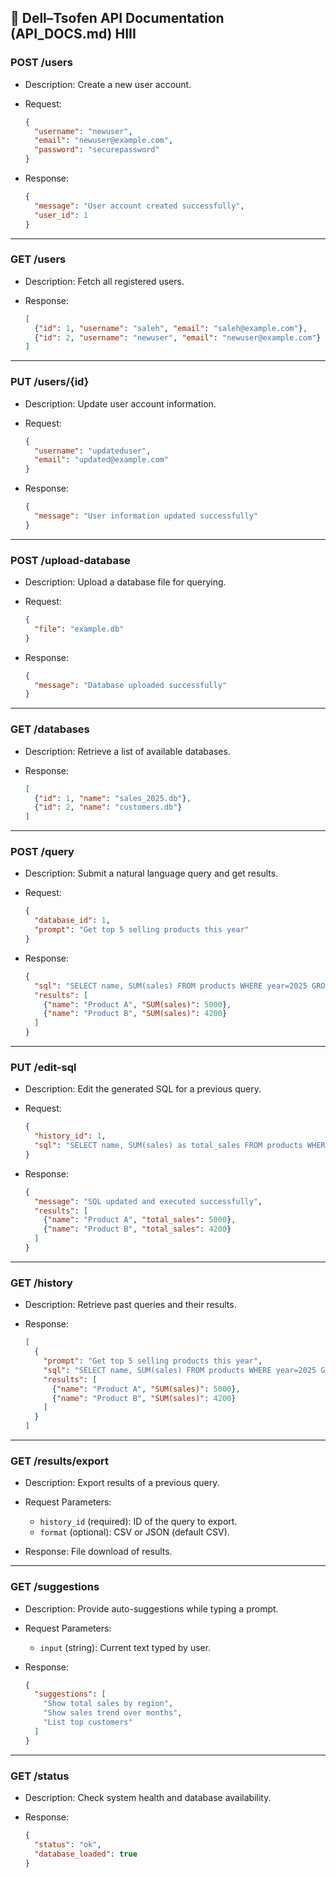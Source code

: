 📝 Dell–Tsofen API Documentation (API\_DOCS.md)
HIII 
---

### POST /users

* Description: Create a new user account.
* Request:

  ```json
  {
    "username": "newuser",
    "email": "newuser@example.com",
    "password": "securepassword"
  }
  ```
* Response:

  ```json
  {
    "message": "User account created successfully",
    "user_id": 1
  }
  ```

---

### GET /users

* Description: Fetch all registered users.
* Response:

  ```json
  [
    {"id": 1, "username": "saleh", "email": "saleh@example.com"},
    {"id": 2, "username": "newuser", "email": "newuser@example.com"}
  ]
  ```

---

### PUT /users/{id}

* Description: Update user account information.
* Request:

  ```json
  {
    "username": "updateduser",
    "email": "updated@example.com"
  }
  ```
* Response:

  ```json
  {
    "message": "User information updated successfully"
  }
  ```

---

### POST /upload-database

* Description: Upload a database file for querying.
* Request:

  ```json
  {
    "file": "example.db"
  }
  ```
* Response:

  ```json
  {
    "message": "Database uploaded successfully"
  }
  ```

---

### GET /databases

* Description: Retrieve a list of available databases.
* Response:

  ```json
  [
    {"id": 1, "name": "sales_2025.db"},
    {"id": 2, "name": "customers.db"}
  ]
  ```

---

### POST /query

* Description: Submit a natural language query and get results.
* Request:

  ```json
  {
    "database_id": 1,
    "prompt": "Get top 5 selling products this year"
  }
  ```
* Response:

  ```json
  {
    "sql": "SELECT name, SUM(sales) FROM products WHERE year=2025 GROUP BY name ORDER BY SUM(sales) DESC LIMIT 5;",
    "results": [
      {"name": "Product A", "SUM(sales)": 5000},
      {"name": "Product B", "SUM(sales)": 4200}
    ]
  }
  ```

---

### PUT /edit-sql

* Description: Edit the generated SQL for a previous query.
* Request:

  ```json
  {
    "history_id": 1,
    "sql": "SELECT name, SUM(sales) as total_sales FROM products WHERE year=2025 GROUP BY name ORDER BY total_sales DESC LIMIT 5;"
  }
  ```
* Response:

  ```json
  {
    "message": "SQL updated and executed successfully",
    "results": [
      {"name": "Product A", "total_sales": 5000},
      {"name": "Product B", "total_sales": 4200}
    ]
  }
  ```

---

### GET /history

* Description: Retrieve past queries and their results.
* Response:

  ```json
  [
    {
      "prompt": "Get top 5 selling products this year",
      "sql": "SELECT name, SUM(sales) FROM products WHERE year=2025 GROUP BY name ORDER BY SUM(sales) DESC LIMIT 5;",
      "results": [
        {"name": "Product A", "SUM(sales)": 5000},
        {"name": "Product B", "SUM(sales)": 4200}
      ]
    }
  ]
  ```

---

### GET /results/export

* Description: Export results of a previous query.
* Request Parameters:

  * `history_id` (required): ID of the query to export.
  * `format` (optional): CSV or JSON (default CSV).
* Response: File download of results.

---

### GET /suggestions

* Description: Provide auto-suggestions while typing a prompt.
* Request Parameters:

  * `input` (string): Current text typed by user.
* Response:

  ```json
  {
    "suggestions": [
      "Show total sales by region",
      "Show sales trend over months",
      "List top customers"
    ]
  }
  ```

---

### GET /status

* Description: Check system health and database availability.
* Response:

  ```json
  {
    "status": "ok",
    "database_loaded": true
  }
  ```
